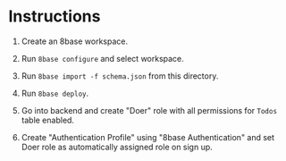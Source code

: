 # Instructions

1. Create an 8base workspace.

2. Run `8base configure` and select workspace.

3. Run `8base import -f schema.json` from this directory.

4. Run `8base deploy`.

5. Go into backend and create "Doer" role with all permissions for `Todos` table enabled.

6. Create "Authentication Profile" using "8base Authentication" and set Doer role as automatically assigned role on sign up.

